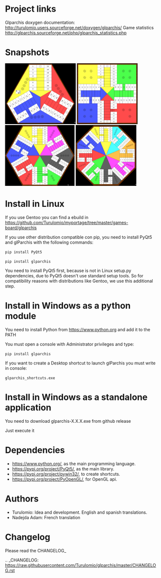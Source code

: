 Project links
=============
Glparchis doxygen documentation:
    http://turulomio.users.sourceforge.net/doxygen/glparchis/
Game statistics
    http://glparchis.sourceforge.net/php/glparchis_statistics.php

Snapshots
=========

<img src="doc/glparchis-players-3.png" height="200"/> <img src="doc/glparchis-players-4.png" height="200"/> <img src="doc/glparchis-players-6.png" height="200"/> <img src="doc/glparchis-players-8.png" height="200"/>


Install in Linux
================
If you use Gentoo you can find a ebuild in https://github.com/Turulomio/myportage/tree/master/games-board/glparchis

If you use other distribution compatible con pip, you need to install PyQt5 and glParchis with the following commands:

`pip install PyQt5`

`pip install glparchis`

You need to install PyQt5 first, because is not in Linux setup.py dependencies, due to PyQt5 doesn't use standard setup tools. So for compatibility reasons with distributions like Gentoo, we use this additional step.

Install in Windows as a python module
=====================================
You need to install Python from https://www.python.org and add it to the PATH

You must open a console with Administrator privileges and type:

`pip install glparchis`

If you want to create a Desktop shortcut to launch glParchis you must write in console:

`glparchis_shortcuts.exe`

Install in Windows as a standalone application
==============================================
You need to download glparchis-X.X.X.exe from github release

Just execute it

Dependencies
============
* https://www.python.org/, as the main programming language.
* https://pypi.org/project/PyQt5/, as the main library.
* https://pypi.org/project/pywin32/, to create shortcuts.
* https://pypi.org/project/PyOpenGL/, for OpenGL api.

Authors
=======
* Turulomio: Idea and development. English and spanish translations.
* Nadejda Adam: French translation

Changelog
=========
Please read the CHANGELOG_

.. _CHANGELOG: https://raw.githubusercontent.com/Turulomio/glparchis/master/CHANGELOG.rst
